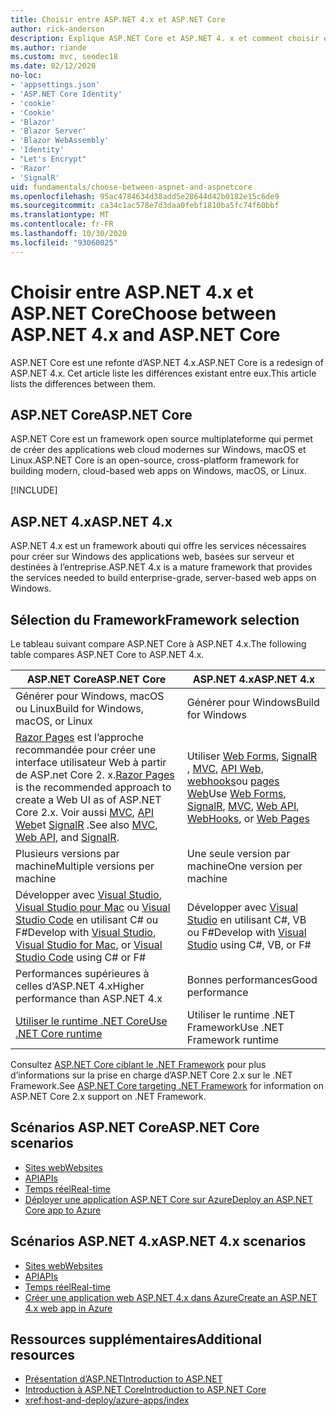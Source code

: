 ```yaml
---
title: Choisir entre ASP.NET 4.x et ASP.NET Core
author: rick-anderson
description: Explique ASP.NET Core et ASP.NET 4. x et comment choisir entre eux.
ms.author: riande
ms.custom: mvc, seodec18
ms.date: 02/12/2020
no-loc:
- 'appsettings.json'
- 'ASP.NET Core Identity'
- 'cookie'
- 'Cookie'
- 'Blazor'
- 'Blazor Server'
- 'Blazor WebAssembly'
- 'Identity'
- "Let's Encrypt"
- 'Razor'
- 'SignalR'
uid: fundamentals/choose-between-aspnet-and-aspnetcore
ms.openlocfilehash: 95ac4784634d38add5e28644d42b0182e15c6de9
ms.sourcegitcommit: ca34c1ac578e7d3daa0febf1810ba5fc74f60bbf
ms.translationtype: MT
ms.contentlocale: fr-FR
ms.lasthandoff: 10/30/2020
ms.locfileid: "93060025"
---
```

# <a name="choose-between-aspnet-4x-and-aspnet-core"></a><span data-ttu-id="04448-103">Choisir entre ASP.NET 4.x et ASP.NET Core</span><span class="sxs-lookup"><span data-stu-id="04448-103">Choose between ASP.NET 4.x and ASP.NET Core</span></span>

<span data-ttu-id="04448-104">ASP.NET Core est une refonte d’ASP.NET 4.x.</span><span class="sxs-lookup"><span data-stu-id="04448-104">ASP.NET Core is a redesign of ASP.NET 4.x.</span></span> <span data-ttu-id="04448-105">Cet article liste les différences existant entre eux.</span><span class="sxs-lookup"><span data-stu-id="04448-105">This article lists the differences between them.</span></span>

## <a name="aspnet-core"></a><span data-ttu-id="04448-106">ASP.NET Core</span><span class="sxs-lookup"><span data-stu-id="04448-106">ASP.NET Core</span></span>

<span data-ttu-id="04448-107">ASP.NET Core est un framework open source multiplateforme qui permet de créer des applications web cloud modernes sur Windows, macOS et Linux.</span><span class="sxs-lookup"><span data-stu-id="04448-107">ASP.NET Core is an open-source, cross-platform framework for building modern, cloud-based web apps on Windows, macOS, or Linux.</span></span>

[!INCLUDE[](~/includes/benefits.md)]

## <a name="aspnet-4x"></a><span data-ttu-id="04448-108">ASP.NET 4.x</span><span class="sxs-lookup"><span data-stu-id="04448-108">ASP.NET 4.x</span></span>

<span data-ttu-id="04448-109">ASP.NET 4.x est un framework abouti qui offre les services nécessaires pour créer sur Windows des applications web, basées sur serveur et destinées à l’entreprise.</span><span class="sxs-lookup"><span data-stu-id="04448-109">ASP.NET 4.x is a mature framework that provides the services needed to build enterprise-grade, server-based web apps on Windows.</span></span>

## <a name="framework-selection"></a><span data-ttu-id="04448-110">Sélection du Framework</span><span class="sxs-lookup"><span data-stu-id="04448-110">Framework selection</span></span>

<span data-ttu-id="04448-111">Le tableau suivant compare ASP.NET Core à ASP.NET 4.x.</span><span class="sxs-lookup"><span data-stu-id="04448-111">The following table compares ASP.NET Core to ASP.NET 4.x.</span></span>

| <span data-ttu-id="04448-112">ASP.NET Core</span><span class="sxs-lookup"><span data-stu-id="04448-112">ASP.NET Core</span></span> | <span data-ttu-id="04448-113">ASP.NET 4.x</span><span class="sxs-lookup"><span data-stu-id="04448-113">ASP.NET 4.x</span></span> |
|---|---|
|<span data-ttu-id="04448-114">Générer pour Windows, macOS ou Linux</span><span class="sxs-lookup"><span data-stu-id="04448-114">Build for Windows, macOS, or Linux</span></span>|<span data-ttu-id="04448-115">Générer pour Windows</span><span class="sxs-lookup"><span data-stu-id="04448-115">Build for Windows</span></span>|
|<span data-ttu-id="04448-116">[ Razor Pages](xref:razor-pages/index) est l’approche recommandée pour créer une interface utilisateur Web à partir de ASP.net Core 2. x.</span><span class="sxs-lookup"><span data-stu-id="04448-116">[Razor Pages](xref:razor-pages/index) is the recommended approach to create a Web UI as of ASP.NET Core 2.x.</span></span> <span data-ttu-id="04448-117">Voir aussi [MVC](xref:mvc/overview), [API Web](xref:tutorials/first-web-api)et [SignalR](xref:signalr/introduction) .</span><span class="sxs-lookup"><span data-stu-id="04448-117">See also [MVC](xref:mvc/overview), [Web API](xref:tutorials/first-web-api), and [SignalR](xref:signalr/introduction).</span></span>|<span data-ttu-id="04448-118">Utiliser [Web Forms](/aspnet/web-forms), [SignalR](/aspnet/signalr) , [MVC](/aspnet/mvc), [API Web](/aspnet/web-api/), [webhooks](/aspnet/webhooks/)ou [pages Web](/aspnet/web-pages)</span><span class="sxs-lookup"><span data-stu-id="04448-118">Use [Web Forms](/aspnet/web-forms), [SignalR](/aspnet/signalr), [MVC](/aspnet/mvc), [Web API](/aspnet/web-api/), [WebHooks](/aspnet/webhooks/), or [Web Pages](/aspnet/web-pages)</span></span>|
|<span data-ttu-id="04448-119">Plusieurs versions par machine</span><span class="sxs-lookup"><span data-stu-id="04448-119">Multiple versions per machine</span></span>|<span data-ttu-id="04448-120">Une seule version par machine</span><span class="sxs-lookup"><span data-stu-id="04448-120">One version per machine</span></span>|
|<span data-ttu-id="04448-121">Développer avec [Visual Studio](https://visualstudio.microsoft.com/vs/), [Visual Studio pour Mac](https://visualstudio.microsoft.com/vs/mac/) ou [Visual Studio Code](https://code.visualstudio.com/) en utilisant C# ou F#</span><span class="sxs-lookup"><span data-stu-id="04448-121">Develop with [Visual Studio](https://visualstudio.microsoft.com/vs/), [Visual Studio for Mac](https://visualstudio.microsoft.com/vs/mac/), or [Visual Studio Code](https://code.visualstudio.com/) using C# or F#</span></span>|<span data-ttu-id="04448-122">Développer avec [Visual Studio](https://visualstudio.microsoft.com/vs/) en utilisant C#, VB ou F#</span><span class="sxs-lookup"><span data-stu-id="04448-122">Develop with [Visual Studio](https://visualstudio.microsoft.com/vs/) using C#, VB, or F#</span></span>|
|<span data-ttu-id="04448-123">Performances supérieures à celles d’ASP.NET 4.x</span><span class="sxs-lookup"><span data-stu-id="04448-123">Higher performance than ASP.NET 4.x</span></span>|<span data-ttu-id="04448-124">Bonnes performances</span><span class="sxs-lookup"><span data-stu-id="04448-124">Good performance</span></span>|
|[<span data-ttu-id="04448-125">Utiliser le runtime .NET Core</span><span class="sxs-lookup"><span data-stu-id="04448-125">Use .NET Core runtime</span></span>](/dotnet/standard/choosing-core-framework-server)|<span data-ttu-id="04448-126">Utiliser le runtime .NET Framework</span><span class="sxs-lookup"><span data-stu-id="04448-126">Use .NET Framework runtime</span></span>|

<span data-ttu-id="04448-127">Consultez [ASP.NET Core ciblant le .NET Framework](xref:index#target-framework) pour plus d’informations sur la prise en charge d’ASP.NET Core 2.x sur le .NET Framework.</span><span class="sxs-lookup"><span data-stu-id="04448-127">See [ASP.NET Core targeting .NET Framework](xref:index#target-framework) for information on ASP.NET Core 2.x support on .NET Framework.</span></span>

## <a name="aspnet-core-scenarios"></a><span data-ttu-id="04448-128">Scénarios ASP.NET Core</span><span class="sxs-lookup"><span data-stu-id="04448-128">ASP.NET Core scenarios</span></span>

* [<span data-ttu-id="04448-129">Sites web</span><span class="sxs-lookup"><span data-stu-id="04448-129">Websites</span></span>](xref:tutorials/first-mvc-app/index)
* [<span data-ttu-id="04448-130">API</span><span class="sxs-lookup"><span data-stu-id="04448-130">APIs</span></span>](xref:tutorials/first-web-api)
* [<span data-ttu-id="04448-131">Temps réel</span><span class="sxs-lookup"><span data-stu-id="04448-131">Real-time</span></span>](xref:signalr/introduction)
* [<span data-ttu-id="04448-132">Déployer une application ASP.NET Core sur Azure</span><span class="sxs-lookup"><span data-stu-id="04448-132">Deploy an ASP.NET Core app to Azure</span></span>](/azure/app-service/app-service-web-get-started-dotnet)

## <a name="aspnet-4x-scenarios"></a><span data-ttu-id="04448-133">Scénarios ASP.NET 4.x</span><span class="sxs-lookup"><span data-stu-id="04448-133">ASP.NET 4.x scenarios</span></span>

* [<span data-ttu-id="04448-134">Sites web</span><span class="sxs-lookup"><span data-stu-id="04448-134">Websites</span></span>](/aspnet/mvc)
* [<span data-ttu-id="04448-135">API</span><span class="sxs-lookup"><span data-stu-id="04448-135">APIs</span></span>](/aspnet/web-api)
* [<span data-ttu-id="04448-136">Temps réel</span><span class="sxs-lookup"><span data-stu-id="04448-136">Real-time</span></span>](/aspnet/signalr)
* [<span data-ttu-id="04448-137">Créer une application web ASP.NET 4.x dans Azure</span><span class="sxs-lookup"><span data-stu-id="04448-137">Create an ASP.NET 4.x web app in Azure</span></span>](/azure/app-service/app-service-web-get-started-dotnet-framework)

## <a name="additional-resources"></a><span data-ttu-id="04448-138">Ressources supplémentaires</span><span class="sxs-lookup"><span data-stu-id="04448-138">Additional resources</span></span>

* [<span data-ttu-id="04448-139">Présentation d’ASP.NET</span><span class="sxs-lookup"><span data-stu-id="04448-139">Introduction to ASP.NET</span></span>](/aspnet/overview)
* [<span data-ttu-id="04448-140">Introduction à ASP.NET Core</span><span class="sxs-lookup"><span data-stu-id="04448-140">Introduction to ASP.NET Core</span></span>](xref:index)
* <xref:host-and-deploy/azure-apps/index>
